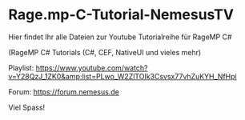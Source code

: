 # Rage.mp-C-Tutorial-NemesusTV

Hier findet Ihr alle Dateien zur Youtube Tutorialreihe für RageMP C#

(RageMP C# Tutorials (C#, CEF, NativeUI und vieles mehr)

Playlist:
https://www.youtube.com/watch?v=Y28QzJ_1ZK0&amp;list=PLwo_W2ZlTOIk3Csvsx77vhZuKYH_NfHpi

Forum:
https://forum.nemesus.de

Viel Spass!
